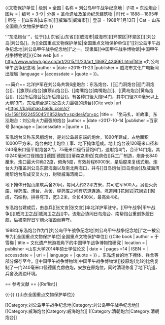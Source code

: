 {{文物保护单位
| 级别 = 全国
| 名称 = 刘公岛甲午战争纪念地
| 子项 = 东泓炮台
| 图片 = 
| 编号 = 3-9
| 分类 = 革命遗址及革命纪念建筑物
| 时代 = 1888－1895年
| 所在 = [[山东省|山东省]][[威海市|威海市]]
| 登录 = 1988年1月13日
| Cat  = 山东全国重点文物保护单位
}}

'''东泓炮台'''，位于[[山东省|山东省]][[威海市|威海市]][[环翠区|环翠区]][[刘公岛|刘公岛]]，为[[全国重点文物保护单位|全国重点文物保护单位]]“[[刘公岛甲午战争纪念地|刘公岛甲午战争纪念地]]”之一。现隶属[[中国甲午战争博物馆|中国甲午战争博物馆]]<ref name=ju>{{Cite web |url =  http://www.whwh.gov.cn/art/2015/11/23/art_13687_424661.html|title =刘公岛甲午战争纪念地  |author =  |date =2015-11-23  |publisher = 威海市文化广电新闻出版局  |language =  |accessdate =  |quote =  }}</ref>。

==简介==
北洋护军在刘公岛共筑6座炮台：东泓炮台、[[迎门洞炮台|迎门洞炮台]]、[[旗顶山炮台|旗顶山炮台]]、[[南嘴炮台|南嘴炮台]]、[[黄岛炮台|黄岛炮台]]、[[公所后炮台|公所后炮台]]，有各种口径大炮54门，其中口径200毫米以上大炮13门。东泓炮台是刘公岛火力最强的炮台<ref name=dhpt>{{Cite web |url =https://baijiahao.baidu.com/s?id=1581192245504511852&wfr=spider&for=pc  |title = 「坐马扎，听故事」东泓炮台：刘公岛火力最强的炮台 |author =  |date =2017-10-14  |publisher =百家号  |language =  |accessdate =  |quote =  }}</ref>。

东泓炮台又称东风梢炮台，是刘公岛最东端的炮台，1890年建成，占地面积10000平方米。炮台由地上炮位工事、地下掩体组成。地上炮台设120毫米口径和240毫米口径平射炮各2门，75毫米口径行营炮6门，速射炮4门，合计14门炮。其中240毫米口径炮由[[德国|德国]][[蒂森克虏伯|克虏伯]]兵工厂制造，炮身长840厘米，炮口最大仰角22度，俯角5度，有效射程6000米，是后膛来复线式炮。炮台火力覆盖刘公岛东部海面以及南北两海口，并与[[日岛炮台|日岛炮台]]及威海湾南帮炮台形成交叉火力，封锁威海湾南口<ref name=dhpt/>。

地下掩体开掘山崖筑兵舍20间，每间大约22平方米，共可驻军500人。另设火药库、弹药库。炮台、兵舍、弹药库之间有坑道连通。坑道用[[花岗岩|花岗岩]]砌成，石结构，拱券穹顶，宽3.2米，全长430米，最高处4米<ref name=dhpt/>。

东泓炮台建成后，由总兵[[张文宣|张文宣]]率北洋护军驻守。[[甲午战争|甲午战争]][[威海卫之战|威海卫之战]]中，该炮台协同日岛炮台、南帮炮台重创多艘日舰，后被南岸日军炮火摧毁而弃守<ref name=dhpt/>。

1988年东泓炮台作为“[[刘公岛甲午战争纪念地|刘公岛甲午战争纪念地]]”之一被公布为[[全国重点文物保护单位|全国重点文物保护单位]]<ref name=yuxm> {{Cite book | author = 于雪梅 | title = 文化遗产旅游视角下的中国甲午战争博物馆研究 | location =  | publisher =山东大学2014年硕士学位论文  | date =  | pages =14  | ISBN =  | accessdate =  | url =  | language =  | quote =  }} </ref>。东泓炮台的地下掩体、兵舍等部分保存至今。[[中国甲午战争博物馆|中国甲午战争博物馆]]按原炮1比1的比例复制了一门240毫米口径德国克虏伯炮，安放在原炮位，同时清理修复了地下坑道、兵舍及周边环境<ref name=dhpt/>。

== 参考文献 ==
{{Reflist}}

{{-}}
{{山东全国重点文物保护单位}}

[[Category:刘公岛甲午战争纪念地|Category:刘公岛甲午战争纪念地]]
[[Category:威海炮台|Category:威海炮台]]
[[Category:清朝炮台|Category:清朝炮台]]